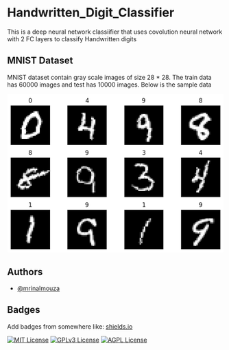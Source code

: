 
# Handwritten_Digit_Classifier

This is a deep neural network classiifier that uses covolution neural network with 2 FC layers to classify Handwritten digits

## MNIST Dataset

MNIST dataset contain gray scale images of size 28 * 28.
The train data has 60000 images and test has 10000 images.
Below is the sample data

![alt text](https://github.com/mrinalmouza/TSAI_S4_Assignment/blob/main/output.png "Sample Data")


## Authors

- [@mrinalmouza](https://github.com/mrinalmouza)


## Badges

Add badges from somewhere like: [shields.io](https://shields.io/)

[![MIT License](https://img.shields.io/badge/License-MIT-green.svg)](https://choosealicense.com/licenses/mit/)
[![GPLv3 License](https://img.shields.io/badge/License-GPL%20v3-yellow.svg)](https://opensource.org/licenses/)
[![AGPL License](https://img.shields.io/badge/license-AGPL-blue.svg)](http://www.gnu.org/licenses/agpl-3.0)

